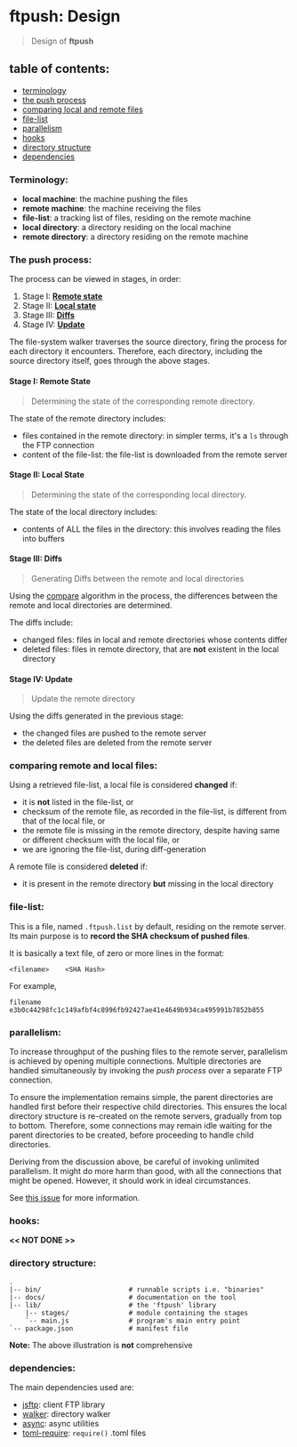 # ftpush: Design

> Design of **ftpush**


## table of contents:

* [terminology](#terminology)
* [the push process](#process)
* [comparing local and remote files](#compare)
* [file-list](#filelist)
* [parallelism](#parallelism)
* [hooks](#hooks)
* [directory structure](#directory-structure)
* [dependencies](#deps)


<a name="terminology"></a>
### Terminology:

* **local machine**: the machine pushing the files
* **remote machine**: the machine receiving the files
* **file-list**: a tracking list of files, residing on the remote machine
* **local directory**: a directory residing on the local machine
* **remote directory**: a directory residing on the remote machine


<a name="process"></a>
### The push process:

The process can be viewed in stages, in order:

1. Stage I: [**Remote state**](#stage-remote-state)
2. Stage II: [**Local state**](#stage-local-state)
3. Stage III: [**Diffs**](#stage-diffs)
4. Stage IV: [**Update**](#stage-update)

The file-system walker traverses the source directory, firing the process
for each directory it encounters. Therefore, each directory, including
the source directory itself, goes through the above stages.

<a name="stage-remote-state"></a>
#### Stage I: Remote State

> Determining the state of the corresponding remote directory.

The state of the remote directory includes:

* files contained in the remote directory: in simpler terms, it's a `ls`
  through the FTP connection
* content of the file-list: the file-list is downloaded from the remote
  server


<a name="stage-local-state"></a>
#### Stage II: Local State

> Determining the state of the corresponding local directory.

The state of the local directory includes:

* contents of ALL the files in the directory: this involves reading the files
  into buffers


<a name="stage-diffs"></a>
#### Stage III: Diffs

> Generating Diffs between the remote and local directories

Using the [compare](#compare) algorithm in the process, the differences
between the remote and local directories are determined.

The diffs include:

* changed files: files in local and remote directories whose contents differ
* deleted files: files in remote directory, that are **not** existent in the
  local directory


<a name="stage-update"></a>
#### Stage IV: Update

> Update the remote directory

Using the diffs generated in the previous stage:

* the changed files are pushed to the remote server
* the deleted files are deleted from the remote server


<a name="compare"></a>
### comparing remote and local files:

Using a retrieved file-list, a local file is considered **changed** if:

* it is **not** listed in the file-list, or
* checksum of the remote file, as recorded in the file-list, is
  different from that of the local file, or
* the remote file is missing in the remote directory, despite having
  same or different checksum with the local file, or
* we are ignoring the file-list, during diff-generation

A remote file is considered **deleted** if:

* it is present in the remote directory **but** missing in the local
  directory



<a name="filelist"></a>
### file-list:

This is a file, named `.ftpush.list` by default, residing on the remote
server. Its main purpose is to **record the SHA checksum of pushed files**.

It is basically a text file, of zero or more lines in the format:

```
<filename>    <SHA Hash>
```

For example,

```
filename    e3b0c44298fc1c149afbf4c8996fb92427ae41e4649b934ca495991b7852b855
```


<a name="parallelism"></a>
### parallelism:

To increase throughput of the pushing files to the remote server, parallelism
is achieved by opening multiple connections. Multiple directories are
handled simultaneously by invoking the *push process* over a separate FTP
connection.

To ensure the implementation remains simple, the parent directories are
handled first before their respective child directories. This ensures the
local directory structure is re-created on the remote servers, gradually
from top to bottom. Therefore, some connections may remain idle waiting
for the parent directories to be created, before proceeding to handle
child directories.

Deriving from the discussion above, be careful of invoking unlimited
parallelism. It might do more harm than good, with all the connections
that might be opened. However, it should work in ideal circumstances.

See [this issue](https://github.com/forfuturellc/ftpush/issues/1) for more
information.


<a name="hooks"></a>
### hooks:

**<< NOT DONE >>**



<a name="directory-structure"></a>
### directory structure:

```
.
|-- bin/                      # runnable scripts i.e. "binaries"
|-- docs/                     # documentation on the tool
|-- lib/                      # the 'ftpush' library
    |-- stages/               # module containing the stages
    `-- main.js               # program's main entry point
`-- package.json              # manifest file
```

**Note:** The above illustration is **not** comprehensive


<a name="dependencies"></a>
### dependencies:

The main dependencies used are:

* [jsftp][jsftp]: client FTP library
* [walker][walker]: directory walker
* [async][async]: async utilities
* [toml-require][toml-require]: `require()` .toml files

[jsftp]:https://github.com/sergi/jsftp
[walker]:https://github.com/daaku/nodejs-walker
[async]:https://github.com/caolan/async
[toml-require]:https://github.com/BinaryMuse/toml-require

